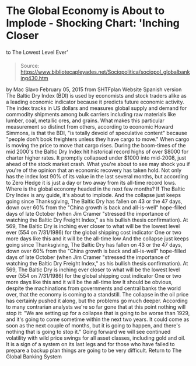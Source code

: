 # The Global Economy is About to Implode - Shocking Chart: 'Inching Closer 
to The Lowest Level Ever'

> Source: https://www.bibliotecapleyades.net/Sociopolitica/sociopol_globalbanking430.htm

by Mac Slavo February 05, 2015 from SHTFplan Website
Spanish version
The Baltic Dry Index (BDI) is used by economists and stock traders alike as a leading economic indicator because it predicts future economic activity.
The index tracks in US dollars and measures global supply and demand for commodity shipments among bulk carriers including raw materials like lumber, coal, metallic ores, and grains.
What makes this particular measurement so distinct from others, according to economic Howard Simmons, is that the BDI,
"is totally devoid of speculative content" because "people don't book freighters unless they have cargo to move."
When cargo is moving the price to move that cargo rises.
During the boom-times of the mid 2000's the Baltic Dry Index hit historical record highs of over $8000 for charter higher rates. It promptly collapsed under $1000 into mid-2008, just ahead of the stock market crash.
What you're about to see may shock you if you're of the opinion that an economic recovery has taken hold.
Not only has the index lost 90% of its value in the last several months, but according to Zero Hedge it is just a day or two away from its all-time record lows.
Where is the global economy headed in the next few months?
If The Baltic Dry Index is any guide, it's about to implode.
And the collapse just keeps going since Thanksgiving, The Baltic Dry has fallen on 43 or the 47 days, down over 60% from the "China growth is back and all-is-well" hope-filled days of late October (when Jim Cramer "stressed the importance of watching the Baltic Dry Freight Index," as his bullish thesis confirmation). At 569, The Baltic Dry is inching ever closer to what will be the lowest level ever (554 on 7/31/1986) for the global shipping cost indicator One or two more days like this and it will be the all-time low
And the collapse just keeps going since Thanksgiving, The Baltic Dry has fallen on 43 or the 47 days, down over 60% from the "China growth is back and all-is-well" hope-filled days of late October (when Jim Cramer "stressed the importance of watching the Baltic Dry Freight Index," as his bullish thesis confirmation).
At 569, The Baltic Dry is inching ever closer to what will be the lowest level ever (554 on 7/31/1986) for the global shipping cost indicator
One or two more days like this and it will be the all-time low
It should be obvious, despite the machinations from governments and central banks the world over, that the economy is coming to a standstill. The collapse in the oil price has certainly pushed it along, but the problems go much deeper.
According to many contrarian analysts we're so far gone that at this point nothing will stop it:
"We are setting up for a collapse that is going to be worse than 1929, and it's going to come sometime within the next two years. It could come as soon as the next couple of months, but it is going to happen, and there's nothing that is going to stop it."
Going forward we will see continued volatility with wild price swings for all asset classes, including gold and oil.
It is a sign of a system on its last legs and for those who have failed to prepare a backup plan things are going to be very difficult.
Return to The Global Banking System
